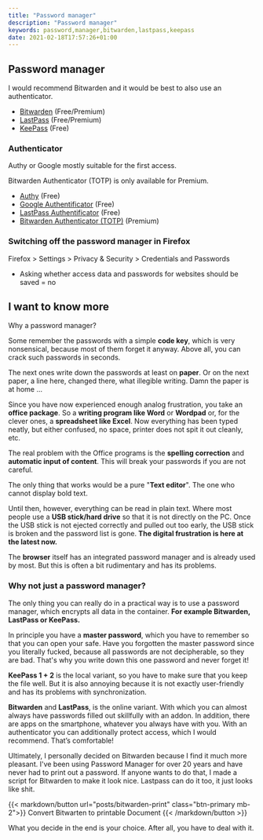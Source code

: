 ```yaml
---
title: "Password manager"
description: "Password manager"
keywords: password,manager,bitwarden,lastpass,keepass
date: 2021-02-18T17:57:26+01:00
---
```


## Password manager

I would recommend Bitwarden and it would be best to also use an authenticator.

* [Bitwarden](https://bitwarden.com/) (Free/Premium)
* [LastPass](https://lastpass.com/) (Free/Premium)
* [KeePass](https://keepass.info/) (Free)

### Authenticator

Authy or Google mostly suitable for the first access.

Bitwarden Authenticator (TOTP) is only available for Premium.

* [Authy](https://authy.com/) (Free)
* [Google Authentificator](https://play.google.com/store/apps/details?id=com.google.android.apps.authenticator2) (Free)
* [LastPass Authentificator](https://lastpass.com/auth/) (Free)
* [Bitwarden Authenticator (TOTP)](https://bitwarden.com/help/article/authenticator-keys/) (Premium)

### Switching off the password manager in Firefox

Firefox > Settings > Privacy & Security > Credentials and Passwords
* Asking whether access data and passwords for websites should be saved = no

## I want to know more

Why a password manager?

Some remember the passwords with a simple **code key**, which is very nonsensical, because most of them forget it anyway.
Above all, you can crack such passwords in seconds.

The next ones write down the passwords at least on **paper**.
Or on the next paper, a line here, changed there, what illegible writing.
Damn the paper is at home ...

Since you have now experienced enough analog frustration, you take an **office package**.
So a **writing program like Word** or **Wordpad** or, for the clever ones, a **spreadsheet like Excel**.
Now everything has been typed neatly, but either confused, no space, printer does not spit it out cleanly, etc.

The real problem with the Office programs is the **spelling correction** and **automatic input of content**.
This will break your passwords if you are not careful.

The only thing that works would be a pure "**Text editor**".
The one who cannot display bold text.

Until then, however, everything can be read in plain text.
Where most people use a **USB stick/hard drive** so that it is not directly on the PC.
Once the USB stick is not ejected correctly and pulled out too early, the USB stick is broken and the password list is gone.
**The digital frustration is here at the latest now.**

The **browser** itself has an integrated password manager and is already used by most.
But this is often a bit rudimentary and has its problems.

### Why not just a password manager?

The only thing you can really do in a practical way is to use a password manager, which encrypts all data in the container.
**For example Bitwarden, LastPass or KeePass.**

In principle you have a **master password**, which you have to remember so that you can open your safe.
Have you forgotten the master password since you literally fucked, because all passwords are not decipherable, so they are bad.
That's why you write down this one password and never forget it!

**KeePass 1 + 2** is the local variant, so you have to make sure that you keep the file well.
But it is also annoying because it is not exactly user-friendly and has its problems with synchronization.

**Bitwarden** and **LastPass**, is the online variant. With which you can almost always have passwords filled out skillfully with an addon.
In addition, there are apps on the smartphone, whatever you always have with you.
With an authenticator you can additionally protect access, which I would recommend.
That’s comfortable!

Ultimately, I personally decided on Bitwarden because I find it much more pleasant.
I've been using Password Manager for over 20 years and have never had to print out a password.
If anyone wants to do that, I made a script for Bitwarden to make it look nice.
Lastpass can do it too, it just looks like shit.

{{< markdown/button url="posts/bitwarden-print" class="btn-primary mb-2">}}
<i class="fas fa-arrow-right"></i> Convert Bitwarten to printable Document
{{< /markdown/button >}}

What you decide in the end is your choice. After all, you have to deal with it.
